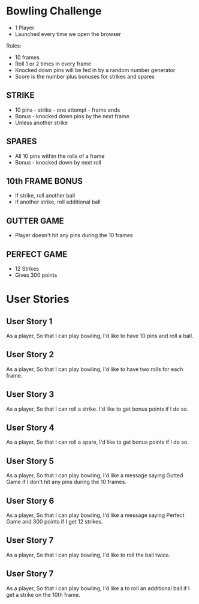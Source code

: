 # Bowling Challenge

* 1 Player
* Launched every time we open the browser

Rules:
* 10 frames
* Roll 1 or 2 times in every frame
* Knocked down pins will be fed in by a random number generator
* Score is the number plus bonuses for strikes and spares

## STRIKE
* 10 pins - strike - one attempt - frame ends
* Bonus - knocked down pins by the next frame
* Unless another strike

## SPARES
* All 10 pins within the rolls of a frame
* Bonus - knocked down by next roll

## 10th FRAME BONUS
* If strike, roll another ball
* If another strike, roll additional ball

## GUTTER GAME
* Player doesn't hit any pins during the 10 frames

## PERFECT GAME
* 12 Strikes
* Gives 300 points

# User Stories

## User Story 1
As a player,
So that I can play bowling,
I'd like to have 10 pins and roll a ball.

## User Story 2
As a player,
So that I can play bowling,
I'd like to have two rolls for each frame.

## User Story 3
As a player,
So that I can roll a strike.
I'd like to get bonus points if I do so.

## User Story 4
As a player,
So that I can roll a spare,
I'd like to get bonus points if I do so.


## User Story 5
As a player,
So that I can play bowling,
I'd like a message saying Gutted Game if I don't hit any pins during the 10 frames.


## User Story 6
As a player,
So that I can play bowling,
I'd like a message saying Perfect Game and 300 points if I get 12 strikes.

## User Story 7
As a player,
So that I can play bowling,
I'd like to roll the ball twice.

## User Story 7
As a player,
So that I can play bowling,
I'd like a to roll an additional ball if I get a strike on the 10th frame.
